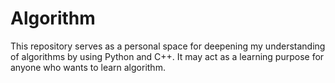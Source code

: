 # Algorithm
This repository serves as a personal space for deepening my understanding of algorithms by using Python and C++. It may act as a learning purpose for anyone who wants to learn algorithm.
